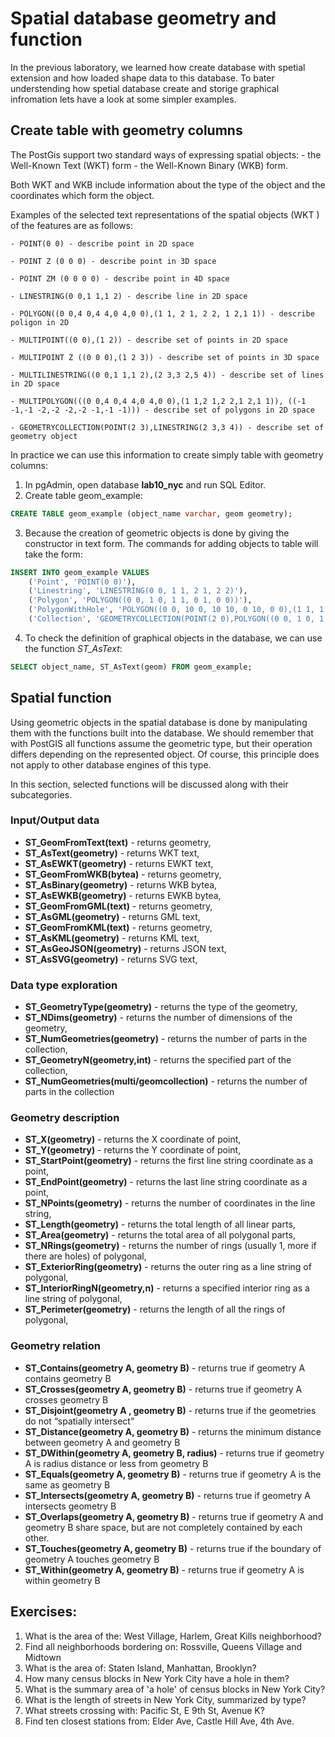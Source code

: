 # Spatial database geometry and function

In the previous laboratory, we learned how create database with spetial extension and how loaded shape data to this database. To bater understending how spetial database create and storige graphical infromation lets have a look at some simpler examples. 

## Create table with geometry columns 

The PostGis support two standard ways of expressing spatial objects: 
	- the Well-Known Text (WKT) form 
	- the Well-Known Binary (WKB) form. 
	
Both WKT and WKB include information about the type of the object and the coordinates which form the object.

Examples of the selected text representations of the spatial objects (WKT ) of the features are as follows:

	- POINT(0 0) - describe point in 2D space
 
	- POINT Z (0 0 0) - describe point in 3D space

	- POINT ZM (0 0 0 0) - describe point in 4D space

	- LINESTRING(0 0,1 1,1 2) - describe line in 2D space

	- POLYGON((0 0,4 0,4 4,0 4,0 0),(1 1, 2 1, 2 2, 1 2,1 1)) - describe poligon in 2D

	- MULTIPOINT((0 0),(1 2)) - describe set of points in 2D space

	- MULTIPOINT Z ((0 0 0),(1 2 3)) - describe set of points in 3D space

	- MULTILINESTRING((0 0,1 1,1 2),(2 3,3 2,5 4)) - describe set of lines in 2D space

	- MULTIPOLYGON(((0 0,4 0,4 4,0 4,0 0),(1 1,2 1,2 2,1 2,1 1)), ((-1 -1,-1 -2,-2 -2,-2 -1,-1 -1))) - describe set of polygons in 2D space

	- GEOMETRYCOLLECTION(POINT(2 3),LINESTRING(2 3,3 4)) - describe set of geometry object

In practice we can use this information to create simply table with geometry columns:
	
1. In pgAdmin, open database **lab10_nyc** and run SQL Editor.	
2. Create table geom_example:
```sql 
CREATE TABLE geom_example (object_name varchar, geom geometry);
```
3. Because the creation of geometric objects is done by giving the constructor in text form. The commands for adding objects to table will take the form:
```sql
INSERT INTO geom_example VALUES
	('Point', 'POINT(0 0)'),
	('Linestring', 'LINESTRING(0 0, 1 1, 2 1, 2 2)'),
	('Polygon', 'POLYGON((0 0, 1 0, 1 1, 0 1, 0 0))'),
	('PolygonWithHole', 'POLYGON((0 0, 10 0, 10 10, 0 10, 0 0),(1 1, 1 2, 2 2, 2 1, 1 1))'),
	('Collection', 'GEOMETRYCOLLECTION(POINT(2 0),POLYGON((0 0, 1 0, 1 1, 0 1, 0 0)))');
```

4. To check the definition of graphical objects in the database, we can use the function *ST_AsText*:
```sql
SELECT object_name, ST_AsText(geom) FROM geom_example;
```
	
## Spatial function
Using geometric objects in the spatial database is done by manipulating them with the functions built into the database. We should remember that with  PostGIS all functions assume the geometric type, but their operation differs depending on the represented object. Of course, this principle does not apply to other database engines of this type.

In this section, selected functions will be discussed along with their subcategories.

### Input/Output data 
- **ST_GeomFromText(text)** - returns geometry,
- **ST_AsText(geometry)** - returns WKT text,
- **ST_AsEWKT(geometry)** - returns EWKT text,
- **ST_GeomFromWKB(bytea)** - returns geometry,
- **ST_AsBinary(geometry)** - returns WKB bytea,
- **ST_AsEWKB(geometry)** - returns EWKB bytea,
- **ST_GeomFromGML(text)** - returns geometry,
- **ST_AsGML(geometry)** - returns GML text,
- **ST_GeomFromKML(text)** - returns geometry,
- **ST_AsKML(geometry)** - returns KML text,
- **ST_AsGeoJSON(geometry)** - returns JSON text,
- **ST_AsSVG(geometry)** - returns SVG text,

### Data type exploration

- **ST_GeometryType(geometry)** -  returns the type of the geometry,
- **ST_NDims(geometry)** - returns the number of dimensions of the geometry,
- **ST_NumGeometries(geometry)** - returns the number of parts in the collection,
- **ST_GeometryN(geometry,int)** - returns the specified part of the collection,
- **ST_NumGeometries(multi/geomcollection)** - returns the number of parts in the collection

### Geometry description
- **ST_X(geometry)** - returns the X coordinate of point,
- **ST_Y(geometry)** - returns the Y coordinate of point,
- **ST_StartPoint(geometry)** - returns the first line string coordinate as a point,
- **ST_EndPoint(geometry)** - returns the last line string coordinate as a point,
- **ST_NPoints(geometry)** - returns the number of coordinates in the line string,
- **ST_Length(geometry)** - returns the total length of all linear parts,
- **ST_Area(geometry)** - returns the total area of all polygonal parts,
- **ST_NRings(geometry)** - returns the number of rings (usually 1, more if there are holes) of polygonal,
- **ST_ExteriorRing(geometry)** - returns the outer ring as a line string of polygonal,
- **ST_InteriorRingN(geometry,n)** - returns a specified interior ring as a line string of polygonal,
- **ST_Perimeter(geometry)** - returns the length of all the rings of polygonal,

### Geometry relation
- **ST_Contains(geometry A, geometry B)** - returns true if geometry A contains geometry B
- **ST_Crosses(geometry A, geometry B)** - returns true if geometry A crosses geometry B
- **ST_Disjoint(geometry A , geometry B)** - returns true if the geometries do not “spatially intersect”
- **ST_Distance(geometry A, geometry B)** - returns the minimum distance between geometry A and geometry B
- **ST_DWithin(geometry A, geometry B, radius)** - returns true if geometry A is radius distance or less from geometry B
- **ST_Equals(geometry A, geometry B)** - returns true if geometry A is the same as geometry B
- **ST_Intersects(geometry A, geometry B)** - returns true if geometry A intersects geometry B
- **ST_Overlaps(geometry A, geometry B)** - returns true if geometry A and geometry B share space, but are not completely contained by each other.
- **ST_Touches(geometry A, geometry B)** - returns true if the boundary of geometry A touches geometry B
- **ST_Within(geometry A, geometry B)** - returns true if geometry A is within geometry B

## Exercises:
1. What is the area of the: West Village, Harlem, Great Kills neighborhood?
2. Find all neighborhoods bordering on: Rossville, Queens Village and Midtown
3. What is the area of: Staten Island, Manhattan, Brooklyn?
4. How many census blocks in New York City have a hole in them?
5. What is the summary area of 'a hole' of census blocks in New York City?
6. What is the length of streets in New York City, summarized by type?
7. What streets crossing  with: Pacific St, E 9th St, Avenue K?
8. Find ten closest stations from: Elder Ave, Castle Hill Ave, 4th Ave.



